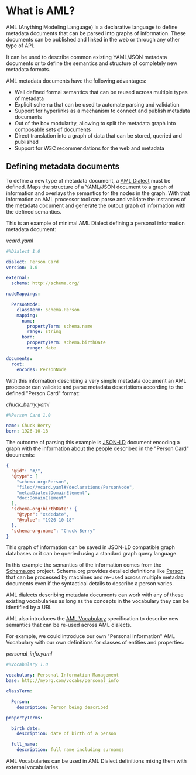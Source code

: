 # What is AML?

AML (Anything Modeling Language) is a declarative language to define metadata documents that can be parsed into graphs of information. These documents can be published and linked in the web or through any other type of API.

It can be used to describe common existing YAML/JSON metadata documents or to define the semantics and structure of completely new metadata formats.

AML metadata documents have the following advantages:

- Well defined formal semantics that can be reused across multiple types of metadata
- Explicit schema that can be used to automate parsing and validation
- Support for hyperlinks as a mechanism to connect and publish metadata documents
- Out of the box modularity, allowing to split the metadata graph into composable sets of documents
- Direct translation into a graph of data that can be stored, queried and published
- Support for W3C recommendations for the web and metadata


## Defining metadata documents

To define a new type of metadata document, a [AML Dialect](https://aml-org.github.io/aml-spec/dialects/) must be defined. Maps the structure of a YAML/JSON document to a graph of information and overlays the semantics for the nodes in the graph.
With that information an AML processor tool can parse and validate the instances of the metadata document and generate the output graph of information with the defined semantics.

This is an example of minimal AML Dialect defining a personal information metadata document:

*vcard.yaml*
``` yaml
#%Dialect 1.0

dialect: Person Card
version: 1.0

external:
  schema: http://schema.org/

nodeMappings:

  PersonNode:
    classTerm: schema.Person
    mapping:
      name:
        propertyTerm: schema.name
        range: string
      born:
        propertyTerm: schema.birthDate
        range: date

documents:
  root:
    encodes: PersonNode
```

With this information describing a very simple metadata document an AML processor can validate and parse metadata descriptions according to the defined "Person Card" format:

*chuck_berry.yaml*
``` yaml
#%Person Card 1.0

name: Chuck Berry
born: 1926-10-18
```

The outcome of parsing this example is [JSON-LD](https://json-ld.org/) document encoding a graph with the information about the people described in the "Person Card" documents:

``` json
{
  "@id": "#/",
  "@type": [
    "schema-org:Person",
    "file://vcard.yaml#/declarations/PersonNode",
    "meta:DialectDomainElement",
    "doc:DomainElement"
  ],
  "schema-org:birthDate": {
    "@type": "xsd:date",
    "@value": "1926-10-18"
  },
  "schema-org:name": "Chuck Berry"
}
```

This graph of information can be saved in JSON-LD compatible graph databases or it can be queried using a standard graph query language.

In this example the semantics of the information comes from the [Schema.org](https://schema.org/) project. Schema.org provides detailed definitions like [Person](https://schema.org/Person) that can be processed by machines and re-used across multiple metadata documents even if the syntactical details to describe a person varies.

AML dialects describing metadata documents can work with any of these existing vocabularies as long as the concepts in the vocabulary they can be identified by a URI.

AML also introduces the [AML Vocabulary](https://aml-org.github.io/aml-spec/vocabularies/) specification to describe new semantics that can be re-used across AML dialects.

For example, we could introduce our own "Personal Information" AML Vocabulary with our own definitions for classes of entities and properties:


*personal_info.yaml*
``` yaml
#%Vocabulary 1.0

vocabulary: Personal Information Management
base: http://myorg.com/vocabs/personal_info

classTerm:

  Person:
    description: Person being described

propertyTerms:

  birth_date:
    description: date of birth of a person

  full_name:
    description: full name including surnames
```


AML Vocabularies can be used in AML Dialect definitions mixing them with external vocabularies.
